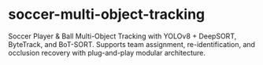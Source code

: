 # soccer-multi-object-tracking
Soccer Player &amp; Ball Multi-Object Tracking with YOLOv8 + DeepSORT, ByteTrack, and BoT-SORT. Supports team assignment, re-identification, and occlusion recovery with plug-and-play modular architecture.

